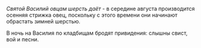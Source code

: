 _Святой Василий овцам шерсть даёт_ - в середине августа производится осенняя стрижка овец, поскольку с этого времени они начинают обрастать зимней шерстью.

В ночь на Василия по кладбищам бродят привидения: слышны свист, вой и песни.